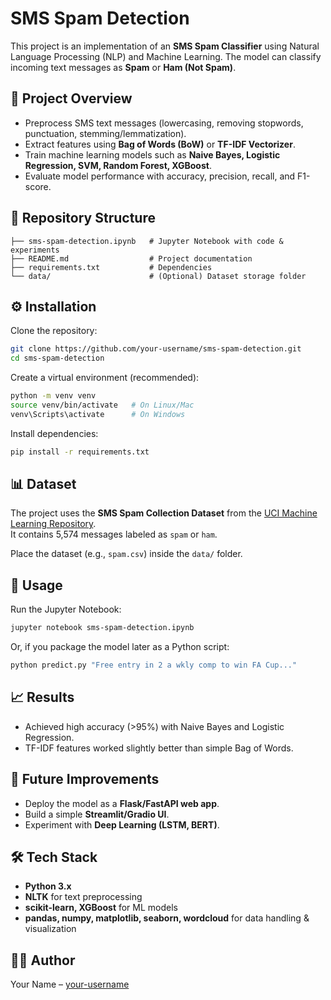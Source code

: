 # SMS Spam Detection  

This project is an implementation of an **SMS Spam Classifier** using Natural Language Processing (NLP) and Machine Learning. The model can classify incoming text messages as **Spam** or **Ham (Not Spam)**.  

## 📌 Project Overview  
- Preprocess SMS text messages (lowercasing, removing stopwords, punctuation, stemming/lemmatization).  
- Extract features using **Bag of Words (BoW)** or **TF-IDF Vectorizer**.  
- Train machine learning models such as **Naive Bayes, Logistic Regression, SVM, Random Forest, XGBoost**.  
- Evaluate model performance with accuracy, precision, recall, and F1-score.  

## 📂 Repository Structure  
```
├── sms-spam-detection.ipynb   # Jupyter Notebook with code & experiments
├── README.md                  # Project documentation
├── requirements.txt           # Dependencies
└── data/                      # (Optional) Dataset storage folder
```

## ⚙️ Installation  

Clone the repository:  
```bash
git clone https://github.com/your-username/sms-spam-detection.git
cd sms-spam-detection
```

Create a virtual environment (recommended):  
```bash
python -m venv venv
source venv/bin/activate   # On Linux/Mac
venv\Scripts\activate      # On Windows
```

Install dependencies:  
```bash
pip install -r requirements.txt
```

## 📊 Dataset  
The project uses the **SMS Spam Collection Dataset** from the [UCI Machine Learning Repository](https://archive.ics.uci.edu/ml/datasets/sms+spam+collection).  
It contains 5,574 messages labeled as `spam` or `ham`.  

Place the dataset (e.g., `spam.csv`) inside the `data/` folder.  

## 🚀 Usage  

Run the Jupyter Notebook:  
```bash
jupyter notebook sms-spam-detection.ipynb
```

Or, if you package the model later as a Python script:  
```bash
python predict.py "Free entry in 2 a wkly comp to win FA Cup..."
```

## 📈 Results  
- Achieved high accuracy (>95%) with Naive Bayes and Logistic Regression.  
- TF-IDF features worked slightly better than simple Bag of Words.  

## 🔮 Future Improvements  
- Deploy the model as a **Flask/FastAPI web app**.  
- Build a simple **Streamlit/Gradio UI**.  
- Experiment with **Deep Learning (LSTM, BERT)**.  

## 🛠️ Tech Stack  
- **Python 3.x**  
- **NLTK** for text preprocessing  
- **scikit-learn, XGBoost** for ML models  
- **pandas, numpy, matplotlib, seaborn, wordcloud** for data handling & visualization  

## 👨‍💻 Author  
Your Name – [your-username](https://github.com/your-username)  
